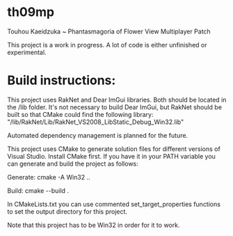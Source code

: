 # th09mp
Touhou Kaeidzuka ~ Phantasmagoria of Flower View Multiplayer Patch

This project is a work in progress. A lot of code is either unfinished or experimental.

# Build instructions:

This project uses RakNet and Dear ImGui libraries. Both should be located in the /lib folder. It's not necessary to build Dear ImGui, but RakNet should be built so that CMake could find the following library: "/lib/RakNet/Lib/RakNet_VS2008_LibStatic_Debug_Win32.lib"

Automated dependency management is planned for the future.

This project uses CMake to generate solution files for different versions of Visual Studio.
Install CMake first. If you have it in your PATH variable you can generate and build the project as follows:

Generate: cmake -A Win32 ..

Build: cmake --build .

In CMakeLists.txt you can use commented set_target_properties functions to set the output directory for this project.

Note that this project has to be Win32 in order for it to work.